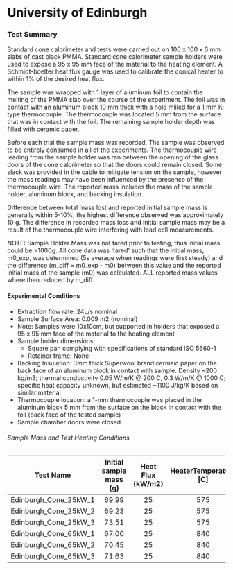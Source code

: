 # University of Edinburgh

### Test Summary
Standard cone calorimeter and tests were carried out on 100 x 100 x 6 mm slabs of cast black PMMA. Standard cone calorimeter sample holders were used to expose a 95 x 95 mm face of the material to the heating element. A Schmidt-boelter heat flux gauge was used to calibrate the conical heater to within 1% of the desired heat flux. 

The sample was wrapped with 1 layer of aluminum foil to contain the melting of the PMMA slab over the course of the experiment. The foil was in contact with an aluminum block 10 mm thick with a hole milled for a 1 mm K-type thermocouple. The thermocouple was located 5 mm from the surface that was in contact with the foil. The remaining sample holder depth was filled with ceramic paper.

Before each trial the sample mass was recorded. The sample was observed to be entirely consumed in all of the experiments. The thermocouple wire leading from the sample holder was ran between the opening of the glass doors of the cone calorimeter so that the doors could remain closed. Some slack was provided in the cable to mitigate tension on the sample, however the mass readings may have been influenced by the presence of the thermocouple wire. The reported mass includes the mass of the sample holder, aluminum block, and backing insulation. 

Difference between total mass lost and reported initial sample mass is generally within 5-10%; the highest difference observed was approximately 10 g. The difference in recorded mass loss and initial sample mass may be a result of the thermocouple wire interfering with load cell measurements.

NOTE: Sample Holder Mass was not tared prior to testing, thus initial mass could be >1000g. All cone data was 'tared' such that the initial mass, m0_exp, was determined (5s average when readings were first steady) and the difference (m_diff = m0_exp - m0) between this value and the reported initial mass of the sample (m0) was calculated. ALL reported mass values where then reduced by m_diff.


#### Experimental Conditions
* Extraction flow rate: 24L/s nominal
* Sample Surface Area: 0.009 m2 (nominal)
* Note: Samples were 10x10cm, but supported in holders that exposed a 95 x 95 mm face of the material to the heating element
* Sample holder dimensions:
    - Square pan complying with specifications of standard ISO 5660-1
    - Retainer frame: None
* Backing Insulation: 3mm thick Superwool brand cermaic paper on the back face of an aluminum block in contact with sample. Density ~200 kg/m3; thermal conductivity 0.05 W/m/K @ 200 C, 0.3 W/m/K @ 1000 C; specific heat capacity unknown, but estimated ~1100 J/kg/K based on similar material
* Thermocouple location: a 1-mm thermocouple was placed in the aluminum block 5 mm from the surface on the block in contact with the foil (back face of the tested sample)
* Sample chamber doors were closed


###### Sample Mass and Test Heating Conditions  
|Test Name | Initial sample mass (g)| Heat Flux (kW/m2)| HeaterTemperature [C]| Time to ignition (s)|
|----------|:------:| :---: | :---:  | :---: |
|Edinburgh_Cone_25kW_1| 69.99 | 25 | 575 | 103 |
|Edinburgh_Cone_25kW_2 | 69.23 | 25 | 575 | 104 |
|Edinburgh_Cone_25kW_3 | 73.51 | 25 | 575 | 98  |
|Edinburgh_Cone_65kW_1 | 67.00 | 25 | 840 | 16  |
|Edinburgh_Cone_65kW_2 | 70.45 | 25 | 840 | 16  |
|Edinburgh_Cone_65kW_3 | 71.63 | 25 | 840 | 17  |
